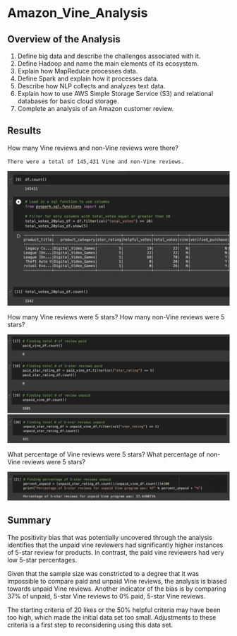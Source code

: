# Amazon_Vine_Analysis

## Overview of the Analysis

  1.  Define big data and describe the challenges associated with it.
  2.  Define Hadoop and name the main elements of its ecosystem.
  3.  Explain how MapReduce processes data.
  4.  Define Spark and explain how it processes data.
  5.  Describe how NLP collects and analyzes text data.
  6.  Explain how to use AWS Simple Storage Service (S3) and relational databases for basic cloud storage.
  7.  Complete an analysis of an Amazon customer review.

## Results

  How many Vine reviews and non-Vine reviews were there?
  
    There were a total of 145,431 Vine and non-Vine reviews.
  
  ![This is an image](https://github.com/Stookhy/Amazon_Vine_Analysis/blob/main/Resources/Vine%20&%20Non-Vine%20Reviews.png?raw=true)
  
  How many Vine reviews were 5 stars? How many non-Vine reviews were 5 stars?
  
  ![This is an image](https://github.com/Stookhy/Amazon_Vine_Analysis/blob/main/Resources/5%20Star%20Reviews.png?raw=true)
  ![This is an image](https://github.com/Stookhy/Amazon_Vine_Analysis/blob/main/Resources/5%20Star%20Unpaid%20Reviews.png?raw=true)
  
  What percentage of Vine reviews were 5 stars? What percentage of non-Vine reviews were 5 stars?
  
  ![This is an image](https://github.com/Stookhy/Amazon_Vine_Analysis/blob/main/Resources/5%20Star%20Percentage.png?raw=true)

## Summary

   The positivity bias that was potentially uncovered through the analysis identifies that the unpaid vine reviewers had significantly higher instances of 5-star review for products. In contrast, the paid vine reviewers had very low 5-star percentages.

   Given that the sample size was constricted to a degree that it was impossible to compare paid and unpaid Vine reviews, the analysis is biased towards unpaid Vine reviews. Another indicator of the bias is by comparing 37% of unpaid, 5-star Vine reviews to 0% paid, 5-star Vine reviews.

   The starting criteria of 20 likes or the 50% helpful criteria may have been too high, which made the initial data set too small. Adjustments to these criteria is a first step to reconsidering using this data set.
